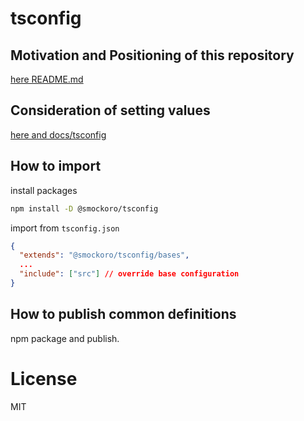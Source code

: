 # tsconfig

## Motivation and Positioning of this repository

[here README.md](https://github.com/smockoro/typescript-shared-configurations)

## Consideration of setting values

[here and docs/tsconfig](https://github.com/smockoro/typescript-shared-configurations/blob/main/docs/tsconfig/README.md)

## How to import

install packages

```bash
npm install -D @smockoro/tsconfig
```

import from `tsconfig.json`

```json
{
  "extends": "@smockoro/tsconfig/bases",
  ...
  "include": ["src"] // override base configuration
}
```

## How to publish common definitions

npm package and publish.

# License

MIT
